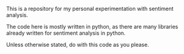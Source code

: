 This is a repository for my personal experimentation with sentiment analysis.

The code here is mostly written in python, as there are many libraries already written for sentiment analysis in python.

Unless otherwise stated, do with this code as you please.
